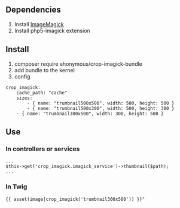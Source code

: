 ## Dependencies

1. Install [ImageMagick](http://imagemagick.org)
2. Install php5-imagick extension


## Install

1. composer require ahonymous/crop-imagick-bundle
2. add bundle to the kernel
3. config

```
crop_imagick:
	cache_path: "cache"
	sizes:
		- { name: "trumbnail500x500", width: 500, height: 500 }
		- { name: "trumbnail500x300", width: 500, height: 300 }
	- { name: "trumbnail300x500", width: 300, height: 500 }
```

## Use

### In controllers or services

```
...
$this->get('crop_imagick.imagick_service')->thumbnail($path);
...
```

### In Twig

```
{{ asset(image|crop_imagick('trumbnail300x500')) }}"
```
